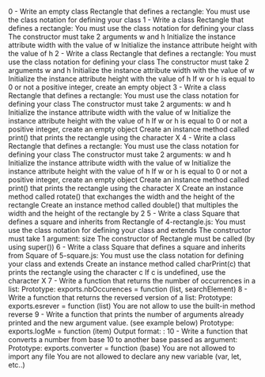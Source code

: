0 - Write an empty class Rectangle that defines a rectangle:
You must use the class notation for defining your class
1 - Write a class Rectangle that defines a rectangle:
You must use the class notation for defining your class
The constructor must take 2 arguments w and h
Initialize the instance attribute width with the value of w
Initialize the instance attribute height with the value of h
2 - Write a class Rectangle that defines a rectangle:
You must use the class notation for defining your class
The constructor must take 2 arguments w and h
Initialize the instance attribute width with the value of w
Initialize the instance attribute height with the value of h
If w or h is equal to 0 or not a positive integer, create an empty object
3 - Write a class Rectangle that defines a rectangle:
You must use the class notation for defining your class
The constructor must take 2 arguments: w and h
Initialize the instance attribute width with the value of w
Initialize the instance attribute height with the value of h
If w or h is equal to 0 or not a positive integer, create an empty object
Create an instance method called print() that prints the rectangle using the character X
4 - Write a class Rectangle that defines a rectangle:
You must use the class notation for defining your class
The constructor must take 2 arguments: w and h
Initialize the instance attribute width with the value of w
Initialize the instance attribute height with the value of h
If w or h is equal to 0 or not a positive integer, create an empty object
Create an instance method called print() that prints the rectangle using the character X
Create an instance method called rotate() that exchanges the width and the height of the rectangle
Create an instance method called double() that multiples the width and the height of the rectangle by 2
5 - Write a class Square that defines a square and inherits from Rectangle of 4-rectangle.js:
You must use the class notation for defining your class and extends
The constructor must take 1 argument: size
The constructor of Rectangle must be called (by using super())
6 - Write a class Square that defines a square and inherits from Square of 5-square.js:
You must use the class notation for defining your class and extends
Create an instance method called charPrint(c) that prints the rectangle using the character c
If c is undefined, use the character X
7 - Write a function that returns the number of occurrences in a list:
Prototype: exports.nbOccurences = function (list, searchElement)
8 - Write a function that returns the reversed version of a list:
Prototype: exports.esrever = function (list)
You are not allow to use the built-in method reverse
9 - Write a function that prints the number of arguments already printed and the new argument value. (see example below)
Prototype: exports.logMe = function (item)
Output format: <number arguments already printed>: <current argument value>
10 - Write a function that converts a number from base 10 to another base passed as argument:
Prototype: exports.converter = function (base)
You are not allowed to import any file
You are not allowed to declare any new variable (var, let, etc..)
